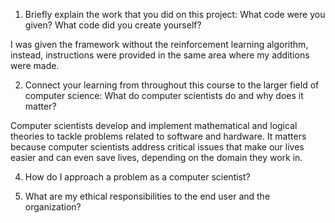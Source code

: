 1. Briefly explain the work that you did on this project: What code were you given? What code did you create yourself?

I was given the framework without the reinforcement learning algorithm, instead, instructions were provided in the same area where my additions were made. 

2. Connect your learning from throughout this course to the larger field of computer science:
What do computer scientists do and why does it matter?

Computer scientists develop and implement mathematical and logical theories to tackle problems related to software and hardware. 
It matters because computer scientists address critical issues that make our lives easier and can even save lives, depending on the domain they work in.

4. How do I approach a problem as a computer scientist?

5. What are my ethical responsibilities to the end user and the organization?
